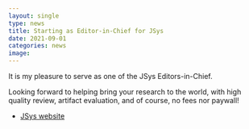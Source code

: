 ```yaml
---
layout: single
type: news
title: Starting as Editor-in-Chief for JSys
date: 2021-09-01
categories: news
image:
---
```


It is my pleasure to serve as one of the JSys Editors-in-Chief.

Looking forward to helping bring your research to the world, with high quality review, artifact evaluation, and of course, no fees nor paywall!

- [JSys website](http://jsys.org/)